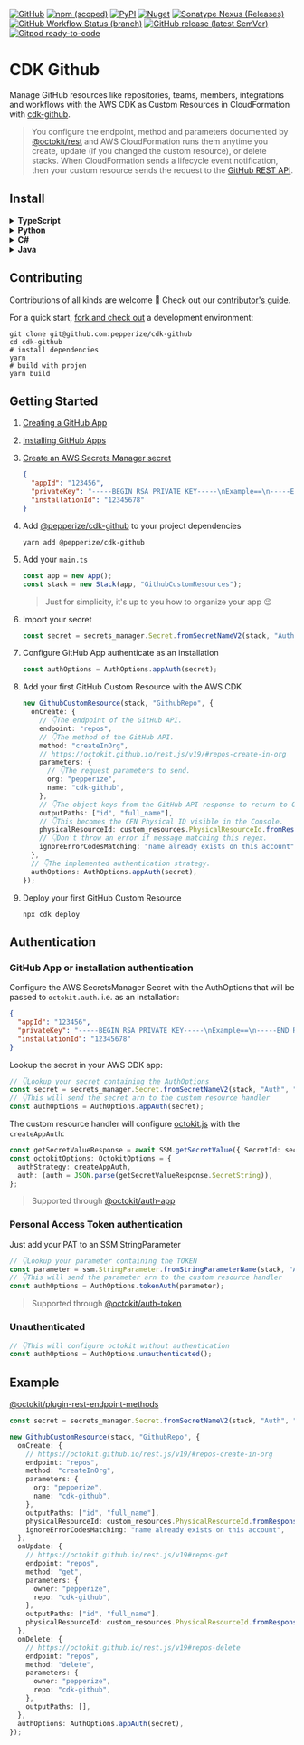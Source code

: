 [![GitHub](https://img.shields.io/github/license/pepperize/cdk-github?style=flat-square)](https://github.com/pepperize/cdk-github/blob/main/LICENSE)
[![npm (scoped)](https://img.shields.io/npm/v/@pepperize/cdk-github?style=flat-square)](https://www.npmjs.com/package/@pepperize/cdk-github)
[![PyPI](https://img.shields.io/pypi/v/pepperize.cdk-github?style=flat-square)](https://pypi.org/project/pepperize.cdk-github/)
[![Nuget](https://img.shields.io/nuget/v/Pepperize.CDK.Github?style=flat-square)](https://www.nuget.org/packages/Pepperize.CDK.Github/)
[![Sonatype Nexus (Releases)](https://img.shields.io/nexus/r/com.pepperize/cdk-github?server=https%3A%2F%2Fs01.oss.sonatype.org%2F&style=flat-square)](https://s01.oss.sonatype.org/content/repositories/releases/com/pepperize/cdk-github/)
[![GitHub Workflow Status (branch)](https://img.shields.io/github/workflow/status/pepperize/cdk-github/release/main?label=release&style=flat-square)](https://github.com/pepperize/cdk-github/actions/workflows/release.yml)
[![GitHub release (latest SemVer)](https://img.shields.io/github/v/release/pepperize/cdk-github?sort=semver&style=flat-square)](https://github.com/pepperize/cdk-github/releases)
[![Gitpod ready-to-code](https://img.shields.io/badge/Gitpod-ready--to--code-blue?logo=gitpod&style=flat-square)](https://gitpod.io/#https://github.com/pepperize/cdk-github)

# CDK Github

Manage GitHub resources like repositories, teams, members, integrations and workflows with the AWS CDK as Custom Resources in CloudFormation with [cdk-github](https://github.com/pepperize/cdk-github).

> You configure the endpoint, method and parameters documented by [@octokit/rest](https://octokit.github.io/rest.js/v19) and AWS CloudFormation runs them anytime you create, update (if you changed the custom resource), or delete stacks. When CloudFormation sends a lifecycle event notification, then your custom resource sends the request to the [GitHub REST API](https://docs.github.com/en/rest).

## Install

<details><summary><strong>TypeScript</strong></summary>

```shell
npm install @pepperize/cdk-github
```

or

```shell
yarn add @pepperize/cdk-github
```

</details>

<details><summary><strong>Python</strong></summary>

```shell
pip install pepperize.cdk-github
```

</details>

<details><summary><strong>C#</strong></summary>

```
dotnet add package Pepperize.CDK.Github
```

</details>

<details><summary><strong>Java</strong></summary>

```xml
<dependency>
  <groupId>com.pepperize</groupId>
  <artifactId>cdk-github</artifactId>
  <version>${cdkGithub.version}</version>
</dependency>
```

</details>

## Contributing

Contributions of all kinds are welcome :rocket: Check out our [contributor's guide](https://github.com/pepperize/cdk-github/blob/main/CONTRIBUTING.md).

For a quick start, [fork and check out](https://github.com/pepperize/cdk-github/fork) a development environment:

```shell
git clone git@github.com:pepperize/cdk-github
cd cdk-github
# install dependencies
yarn
# build with projen
yarn build
```

## Getting Started

1. [Creating a GitHub App](https://docs.github.com/en/developers/apps/building-github-apps/creating-a-github-app)
2. [Installing GitHub Apps](https://docs.github.com/en/developers/apps/managing-github-apps/installing-github-apps)
3. [Create an AWS Secrets Manager secret](https://docs.aws.amazon.com/secretsmanager/latest/userguide/create_secret.html)

   ```json
   {
     "appId": "123456",
     "privateKey": "-----BEGIN RSA PRIVATE KEY-----\nExample==\n-----END RSA PRIVATE KEY-----",
     "installationId": "12345678"
   }
   ```

4. Add [@pepperize/cdk-github](https://github.com/pepperize/cdk-github) to your project dependencies

   ```shell
   yarn add @pepperize/cdk-github
   ```

5. Add your `main.ts`

   ```typescript
   const app = new App();
   const stack = new Stack(app, "GithubCustomResources");
   ```

   > Just for simplicity, it's up to you how to organize your app :wink:

6. Import your secret

   ```typescript
   const secret = secrets_manager.Secret.fromSecretNameV2(stack, "Auth", "cdk-github/test");
   ```

7. Configure GitHub App authenticate as an installation

   ```typescript
   const authOptions = AuthOptions.appAuth(secret);
   ```

8. Add your first GitHub Custom Resource with the AWS CDK

   ```typescript
   new GithubCustomResource(stack, "GithubRepo", {
     onCreate: {
       // 👇The endpoint of the GitHub API.
       endpoint: "repos",
       // 👇The method of the GitHub API.
       method: "createInOrg",
       // https://octokit.github.io/rest.js/v19/#repos-create-in-org
       parameters: {
         // 👇The request parameters to send.
         org: "pepperize",
         name: "cdk-github",
       },
       // 👇The object keys from the GitHub API response to return to CFN.
       outputPaths: ["id", "full_name"],
       // 👇This becomes the CFN Physical ID visible in the Console.
       physicalResourceId: custom_resources.PhysicalResourceId.fromResponse("full_name"),
       // 👇Don't throw an error if message matching this regex.
       ignoreErrorCodesMatching: "name already exists on this account",
     },
     // 👇The implemented authentication strategy.
     authOptions: AuthOptions.appAuth(secret),
   });
   ```

9. Deploy your first GitHub Custom Resource

   ```shell
   npx cdk deploy
   ```

## Authentication

### GitHub App or installation authentication

Configure the AWS SecretsManager Secret with the AuthOptions that will be passed to `octokit.auth`. i.e. as an installation:

```json
{
  "appId": "123456",
  "privateKey": "-----BEGIN RSA PRIVATE KEY-----\nExample==\n-----END RSA PRIVATE KEY-----",
  "installationId": "12345678"
}
```

Lookup the secret in your AWS CDK app:

```typescript
// 👇Lookup your secret containing the AuthOptions
const secret = secrets_manager.Secret.fromSecretNameV2(stack, "Auth", "cdk-github/test");
// 👇This will send the secret arn to the custom resource handler
const authOptions = AuthOptions.appAuth(secret);
```

The custom resource handler will configure [octokit.js](https://github.com/octokit/octokit.js) with the `createAppAuth`:

```typescript
const getSecretValueResponse = await SSM.getSecretValue({ SecretId: secret }).promise();
const octokitOptions: OctokitOptions = {
  authStrategy: createAppAuth,
  auth: (auth = JSON.parse(getSecretValueResponse.SecretString)),
};
```

> Supported through [@octokit/auth-app](https://github.com/octokit/auth-app.js#readme)

### Personal Access Token authentication

Just add your PAT to an SSM StringParameter

```typescript
// 👇Lookup your parameter containing the TOKEN
const parameter = ssm.StringParameter.fromStringParameterName(stack, "Auth", "cdk-github/test");
// 👇This will send the parameter arn to the custom resource handler
const authOptions = AuthOptions.tokenAuth(parameter);
```

> Supported through [@octokit/auth-token](https://github.com/octokit/auth-token.js)

### Unauthenticated

```typescript
// 👇This will configure octokit without authentication
const authOptions = AuthOptions.unauthenticated();
```

## Example

[@octokit/plugin-rest-endpoint-methods](https://github.com/octokit/plugin-rest-endpoint-methods.js/#usage)

```typescript
const secret = secrets_manager.Secret.fromSecretNameV2(stack, "Auth", "cdk-github/test");

new GithubCustomResource(stack, "GithubRepo", {
  onCreate: {
    // https://octokit.github.io/rest.js/v19/#repos-create-in-org
    endpoint: "repos",
    method: "createInOrg",
    parameters: {
      org: "pepperize",
      name: "cdk-github",
    },
    outputPaths: ["id", "full_name"],
    physicalResourceId: custom_resources.PhysicalResourceId.fromResponse("full_name"),
    ignoreErrorCodesMatching: "name already exists on this account",
  },
  onUpdate: {
    // https://octokit.github.io/rest.js/v19#repos-get
    endpoint: "repos",
    method: "get",
    parameters: {
      owner: "pepperize",
      repo: "cdk-github",
    },
    outputPaths: ["id", "full_name"],
    physicalResourceId: custom_resources.PhysicalResourceId.fromResponse("full_name"),
  },
  onDelete: {
    // https://octokit.github.io/rest.js/v19#repos-delete
    endpoint: "repos",
    method: "delete",
    parameters: {
      owner: "pepperize",
      repo: "cdk-github",
    },
    outputPaths: [],
  },
  authOptions: AuthOptions.appAuth(secret),
});
```
